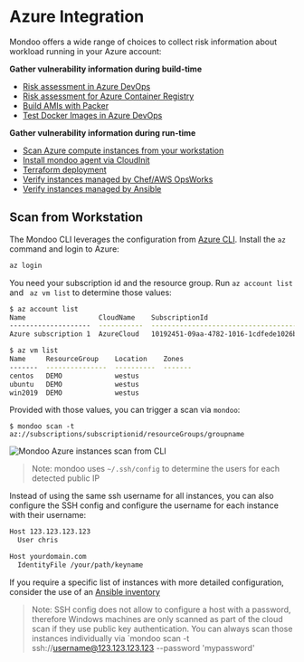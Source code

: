 # Azure Integration

Mondoo offers a wide range of choices to collect risk information about workload running in your Azure account:

**Gather vulnerability information during build-time**

 - [Risk assessment in Azure DevOps](../cicd/azure-devops#azure-devops)
 - [Risk assessment for Azure Container Registry](../registry/azure_acr#azure-container-registry)
 - [Build AMIs with Packer](../devops/packer)
 - [Test Docker Images in Azure DevOps](../cicd/azure-devops)

**Gather vulnerability information during run-time**

  - [Scan Azure compute instances from your workstation](#scan-from-workstation)
  - [Install mondoo agent via CloudInit](../../agent/installation/cloudinit)
  - [Terraform deployment](../devops/terraform)
  - [Verify instances managed by Chef/AWS OpsWorks](../../agent/installation/chef)
  - [Verify instances managed by Ansible](../../agent/installation/ansible)

## Scan from Workstation

The Mondoo CLI leverages the configuration from [Azure CLI](https://docs.microsoft.com/en-us/cli/azure/install-azure-cli?view=azure-cli-latest). Install the `az` command and login to Azure:

```bash
az login
```

You need your subscription id and the resource group. Run `az account list` and ` az vm list` to determine those values:

```bash
$ az account list
Name                  CloudName    SubscriptionId                        State    IsDefault
--------------------  -----------  ------------------------------------  -------  -----------
Azure subscription 1  AzureCloud   10192451-09aa-4782-1016-1cdfede1026b  Enabled  True
```

```bash
$ az vm list
Name     ResourceGroup    Location    Zones
-------  ---------------  ----------  -------
centos   DEMO             westus
ubuntu   DEMO             westus
win2019  DEMO             westus
```

Provided with those values, you can trigger a scan via `mondoo`:

```
$ mondoo scan -t az://subscriptions/subscriptionid/resourceGroups/groupname
```

![Mondoo Azure instances scan from CLI](../../assets/videos/azure-compute-scan.gif)

> Note: mondoo uses `~/.ssh/config` to determine the users for each detected public IP

Instead of using the same ssh username for all instances, you can also configure the SSH config and configure the username for each instance with their username:

```bash
Host 123.123.123.123
  User chris

Host yourdomain.com
  IdentityFile /your/path/keyname
````

If you require a specific list of instances with more detailed configuration, consider the use of an [Ansible inventory](../devops/ansible)

> Note: SSH config does not allow to configure a host with a password, therefore Windows machines are only scanned as part of the cloud scan if they use public key authentication. You can always scan those instances individually via `mondoo scan -t ssh://username@123.123.123.123 --password 'mypassword'